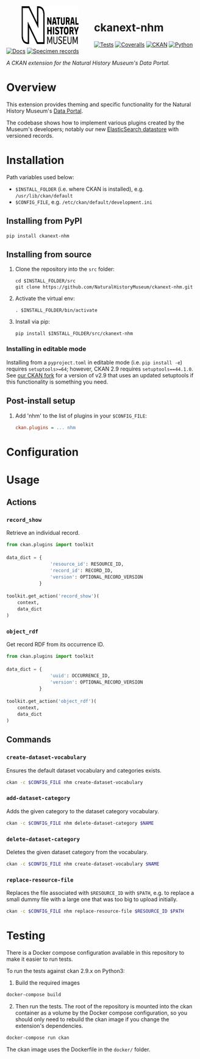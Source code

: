 <!--header-start-->
<img src=".github/nhm-logo.svg" align="left" width="150px" height="100px" hspace="40"/>

# ckanext-nhm

[![Tests](https://img.shields.io/github/workflow/status/NaturalHistoryMuseum/ckanext-nhm/Tests?style=flat-square)](https://github.com/NaturalHistoryMuseum/ckanext-nhm/actions/workflows/main.yml)
[![Coveralls](https://img.shields.io/coveralls/github/NaturalHistoryMuseum/ckanext-nhm/main?style=flat-square)](https://coveralls.io/github/NaturalHistoryMuseum/ckanext-nhm)
[![CKAN](https://img.shields.io/badge/ckan-2.9.7-orange.svg?style=flat-square)](https://github.com/ckan/ckan)
[![Python](https://img.shields.io/badge/python-3.6%20%7C%203.7%20%7C%203.8-blue.svg?style=flat-square)](https://www.python.org/)
[![Docs](https://img.shields.io/readthedocs/ckanext-nhm?style=flat-square)](https://ckanext-nhm.readthedocs.io)
[![Specimen records](https://img.shields.io/badge/dynamic/json.svg?color=brightgreen&label=specimens&query=%24.result.total&suffix=%20records&url=https%3A%2F%2Fdata.nhm.ac.uk%2Fapi%2F3%2Faction%2Fdatastore_search%3Fresource_id%3D05ff2255-c38a-40c9-b657-4ccb55ab2feb&style=flat-square)](https://data.nhm.ac.uk/dataset/collection-specimens/resource/05ff2255-c38a-40c9-b657-4ccb55ab2feb)

_A CKAN extension for the Natural History Museum's Data Portal._

<!--header-end-->

# Overview

<!--overview-start-->
This extension provides theming and specific functionality for the Natural History Museum's [Data Portal](https://data.nhm.ac.uk).

The codebase shows how to implement various plugins created by the Museum's developers; notably our new [ElasticSearch datastore](https://github.com/NaturalHistoryMuseum/ckanext-versioned-datastore) with versioned records.

<!--overview-end-->

# Installation

<!--installation-start-->
Path variables used below:
- `$INSTALL_FOLDER` (i.e. where CKAN is installed), e.g. `/usr/lib/ckan/default`
- `$CONFIG_FILE`, e.g. `/etc/ckan/default/development.ini`

## Installing from PyPI

```shell
pip install ckanext-nhm
```

## Installing from source

1. Clone the repository into the `src` folder:
   ```shell
   cd $INSTALL_FOLDER/src
   git clone https://github.com/NaturalHistoryMuseum/ckanext-nhm.git
   ```

2. Activate the virtual env:
   ```shell
   . $INSTALL_FOLDER/bin/activate
   ```

3. Install via pip:
   ```shell
   pip install $INSTALL_FOLDER/src/ckanext-nhm
   ```

### Installing in editable mode

Installing from a `pyproject.toml` in editable mode (i.e. `pip install -e`) requires `setuptools>=64`; however, CKAN 2.9 requires `setuptools==44.1.0`. See [our CKAN fork](https://github.com/NaturalHistoryMuseum/ckan) for a version of v2.9 that uses an updated setuptools if this functionality is something you need.

## Post-install setup

1. Add 'nhm' to the list of plugins in your `$CONFIG_FILE`:
   ```ini
   ckan.plugins = ... nhm
   ```

<!--installation-end-->

# Configuration

<!--configuration-start-->


<!--configuration-end-->

# Usage

<!--usage-start-->
## Actions

### `record_show`
Retrieve an individual record.

```python
from ckan.plugins import toolkit

data_dict = {
                'resource_id': RESOURCE_ID,
                'record_id': RECORD_ID,
                'version': OPTIONAL_RECORD_VERSION
            }

toolkit.get_action('record_show')(
    context,
    data_dict
)
```

### `object_rdf`
Get record RDF from its occurrence ID.

```python
from ckan.plugins import toolkit

data_dict = {
                'uuid': OCCURRENCE_ID,
                'version': OPTIONAL_RECORD_VERSION
            }

toolkit.get_action('object_rdf')(
    context,
    data_dict
)
```

## Commands

### `create-dataset-vocabulary`
Ensures the default dataset vocabulary and categories exists.

```bash
ckan -c $CONFIG_FILE nhm create-dataset-vocabulary
```

### `add-dataset-category`
Adds the given category to the dataset category vocabulary.

```bash
ckan -c $CONFIG_FILE nhm delete-dataset-category $NAME
```

### `delete-dataset-category`
Deletes the given dataset category from the vocabulary.

```bash
ckan -c $CONFIG_FILE nhm create-dataset-vocabulary $NAME
```

### `replace-resource-file`
Replaces the file associated with `$RESOURCE_ID` with `$PATH`, e.g. to replace a small dummy file
with a large one that was too big to upload initially.

```bash
ckan -c $CONFIG_FILE nhm replace-resource-file $RESOURCE_ID $PATH
```

<!--usage-end-->

# Testing

<!--testing-start-->
There is a Docker compose configuration available in this repository to make it easier to run tests.

To run the tests against ckan 2.9.x on Python3:

1. Build the required images
```bash
docker-compose build
```

2. Then run the tests.
   The root of the repository is mounted into the ckan container as a volume by the Docker compose
   configuration, so you should only need to rebuild the ckan image if you change the extension's
   dependencies.
```bash
docker-compose run ckan
```

The ckan image uses the Dockerfile in the `docker/` folder.

<!--testing-end-->
